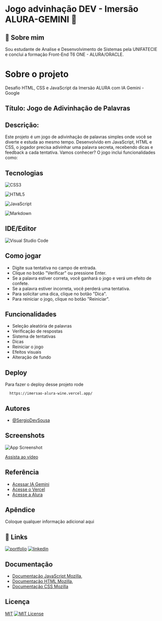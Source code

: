 # Jogo advinhação DEV - Imersão ALURA-GEMINI 👋


## 🚀 Sobre mim
Sou estudante de Analise e Desenvolvimento de Sistemas pela UNIFATECIE e conclui a formação Front-End T6 ONE - ALURA/ORACLE.


# Sobre o projeto

Desafio HTML, CSS e JavaScript da Imersão ALURA com IA Gemini - Google

## Título: Jogo de Adivinhação de Palavras

## Descrição:

Este projeto é um jogo de adivinhação de palavras simples onde você se diverte e estuda ao mesmo tempo. Desenvolvido em JavaScript, HTML e CSS, o jogador precisa adivinhar uma palavra secreta, recebendo dicas e feedback a cada tentativa. Vamos conhecer? O jogo inclui funcionalidades como:

## Tecnologias

![CSS3](https://img.shields.io/badge/css3-%231572B6.svg?style=for-the-badge&logo=css3&logoColor=white)

![HTML5](https://img.shields.io/badge/html5-%23E34F26.svg?style=for-the-badge&logo=html5&logoColor=white)

![JavaScript](https://img.shields.io/badge/javascript-%23323330.svg?style=for-the-badge&logo=javascript&logoColor=%23F7DF1E)

![Markdown](https://img.shields.io/badge/markdown-%23000000.svg?style=for-the-badge&logo=markdown&logoColor=white)

## IDE/Editor

![Visual Studio Code](https://img.shields.io/badge/Visual%20Studio%20Code-0078d7.svg?style=for-the-badge&logo=visual-studio-code&logoColor=white)

## Como jogar 

- Digite sua tentativa no campo de entrada.
- Clique no botão "Verificar" ou pressione Enter.
- Se a palavra estiver correta, você ganhará o jogo e verá um efeito de confete.
- Se a palavra estiver incorreta, você perderá uma tentativa.
- Para solicitar uma dica, clique no botão "Dica".
- Para reiniciar o jogo, clique no botão "Reiniciar".



## Funcionalidades

- Seleção aleatória de palavras
- Verificação de respostas
- Sistema de tentativas
- Dicas
- Reiniciar o jogo
- Efeitos visuais
- Alteração de fundo


## Deploy

Para fazer o deploy desse projeto rode

```Vercel
  https://imersao-alura-wine.vercel.app/
```


## Autores

- [@SergioDevSousa](https://github.com/SergioDevSousa)


## Screenshots

![App Screenshot](https://scontent-for1-1.xx.fbcdn.net/v/t39.30808-6/458316314_7949892081787409_5411604332442128082_n.jpg?_nc_cat=103&ccb=1-7&_nc_sid=127cfc&_nc_eui2=AeFkAnPgthY6a9I69k-IYJoHjpfMuCku4gyOl8y4KS7iDBrQCTYNLs_O_lg3DxSaS17dwVep6StqaQ16CuaFB0fm&_nc_ohc=eSQdoL7ixG0Q7kNvgEKb_kC&_nc_ht=scontent-for1-1.xx&oh=00_AYA_aU7EWPWvGlhLgGRulU3pXwH5Fisa10aLOwiPZ-DvLA&oe=66E16CD2)

[Assista ao vídeo](https://youtu.be/cMhv8_ERet4f)


## Referência

 - [Acessar IA Gemini](https://gemini.google.com/app)
 - [Acesse o Vercel](https://vercel.com/)
 - [Acesse a Alura](https://www.alura.com.br/)


## Apêndice

Coloque qualquer informação adicional aqui


## 🔗 Links
[![portfolio](https://img.shields.io/badge/my_portfolio-000?style=for-the-badge&logo=ko-fi&logoColor=white)]( https://portifolio-react-lovat.vercel.app/#projetos )
[![linkedin](https://img.shields.io/badge/linkedin-0A66C2?style=for-the-badge&logo=linkedin&logoColor=white)]((https://www.linkedin.com/in/sergiosousa-tec/))


## Documentação

- [Documentação JavaScript Mozilla](https://developer.mozilla.org/pt-BR/docs/Web/JavaScript),
- [Documentação HTML Mozilla](https://developer.mozilla.org/pt-BR/docs/Web/HTML),
- [Documentação CSS Mozilla](https://developer.mozilla.org/pt-BR/docs/Web/CSS)



## Licença

[MIT](https://choosealicense.com/licenses/mit/)
[![MIT License](https://img.shields.io/badge/License-MIT-green.svg)](https://choosealicense.com/licenses/mit/)

